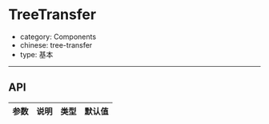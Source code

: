 # TreeTransfer

- category: Components
- chinese: tree-transfer
- type: 基本

---

## API

参数 | 说明 | 类型 | 默认值
-----|-----|-----|-----
